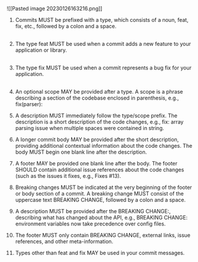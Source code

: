 ![[Pasted image 20230126163216.png]]


1. Commits MUST be prefixed with a type, which consists of a noun, feat, fix, etc., followed by a colon and a space.  
     
2.  The type feat MUST be used when a commit adds a new feature to your application or library.  
     
3.  The type fix MUST be used when a commit represents a bug fix for your application.  
     
4.  An optional scope MAY be provided after a type. A scope is a phrase describing a section of the codebase enclosed in parenthesis, e.g., fix(parser):
   
5. A description MUST immediately follow the type/scope prefix. The description is a short description of the code changes, e.g., fix: array parsing issue when multiple spaces were contained in string.

6.  A longer commit body MAY be provided after the short description, providing additional contextual information about the code changes. The body MUST begin one blank line after the description.

7.  A footer MAY be provided one blank line after the body. The footer SHOULD contain additional issue references about the code changes (such as the issues it fixes, e.g., Fixes #13).

8.  Breaking changes MUST be indicated at the very beginning of the footer or body section of a commit. A breaking change MUST consist of the uppercase text BREAKING CHANGE, followed by a colon and a space.

9.  A description MUST be provided after the BREAKING CHANGE:, describing what has changed about the API, e.g., BREAKING CHANGE: environment variables now take precedence over config files.

10.  The footer MUST only contain BREAKING CHANGE, external links, issue references, and other meta-information.

11.  Types other than feat and fix MAY be used in your commit messages.